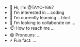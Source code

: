 - 👋 Hi, I’m @TAYO-1667
- 👀 I’m interested in ...coding
- 🌱 I’m currently learning ...html
- 💞️ I’m looking to collaborate on ...
- 📫 How to reach me ...
- 😄 Pronouns: ...
- ⚡ Fun fact: ...

<!---
TAYO-1667/TAYO-1667 is a ✨ special ✨ repository because its `README.md` (this file) appears on your GitHub profile.
You can click the Preview link to take a look at your changes.
--->
